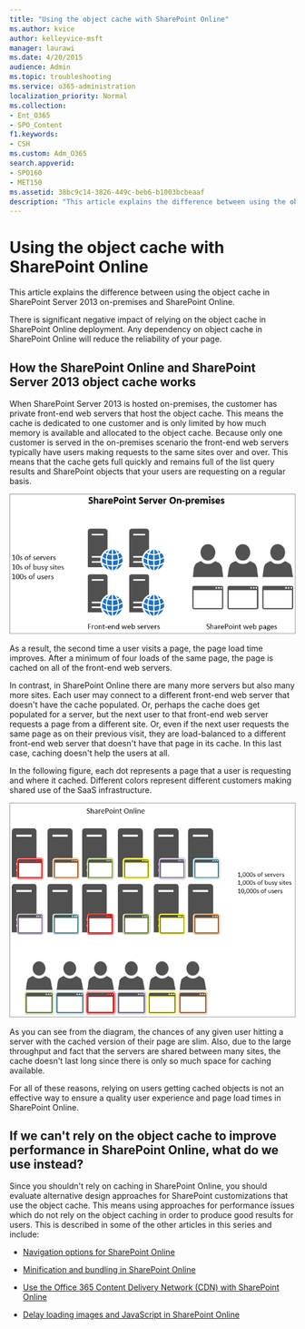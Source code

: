 ```yaml
---
title: "Using the object cache with SharePoint Online"
ms.author: kvice
author: kelleyvice-msft
manager: laurawi
ms.date: 4/20/2015
audience: Admin
ms.topic: troubleshooting
ms.service: o365-administration
localization_priority: Normal
ms.collection: 
- Ent_O365
- SPO_Content
f1.keywords:
- CSH
ms.custom: Adm_O365
search.appverid: 
- SPO160
- MET150
ms.assetid: 38bc9c14-3826-449c-beb6-b1003bcbeaaf
description: "This article explains the difference between using the object cache in SharePoint Server 2013 on-premises and SharePoint Online."
---
```


# Using the object cache with SharePoint Online

This article explains the difference between using the object cache in SharePoint Server 2013 on-premises and SharePoint Online.
  
There is significant negative impact of relying on the object cache in SharePoint Online deployment. Any dependency on object cache in SharePoint Online will reduce the reliability of your page. 
  
## How the SharePoint Online and SharePoint Server 2013 object cache works

When SharePoint Server 2013 is hosted on-premises, the customer has private front-end web servers that host the object cache. This means the cache is dedicated to one customer and is only limited by how much memory is available and allocated to the object cache. Because only one customer is served in the on-premises scenario the front-end web servers typically have users making requests to the same sites over and over. This means that the cache gets full quickly and remains full of the list query results and SharePoint objects that your users are requesting on a regular basis.
  
![Shows traffic and load to on-premises front-end web servers.](../media/a0d38b36-4909-4abb-8d4e-4930814bb3de.png)
  
As a result, the second time a user visits a page, the page load time improves. After a minimum of four loads of the same page, the page is cached on all of the front-end web servers.
  
In contrast, in SharePoint Online there are many more servers but also many more sites. Each user may connect to a different front-end web server that doesn't have the cache populated. Or, perhaps the cache does get populated for a server, but the next user to that front-end web server requests a page from a different site. Or, even if the next user requests the same page as on their previous visit, they are load-balanced to a different front-end web server that doesn't have that page in its cache. In this last case, caching doesn't help the users at all.
  
In the following figure, each dot represents a page that a user is requesting and where it cached. Different colors represent different customers making shared use of the SaaS infrastructure.
  
![Shows the results of object caching in SharePoint Online.](../media/25d04011-ef83-4cb7-9e04-a6ed490f63c3.png)
  
As you can see from the diagram, the chances of any given user hitting a server with the cached version of their page are slim. Also, due to the large throughput and fact that the servers are shared between many sites, the cache doesn't last long since there is only so much space for caching available.
  
For all of these reasons, relying on users getting cached objects is not an effective way to ensure a quality user experience and page load times in SharePoint Online.
  
## If we can't rely on the object cache to improve performance in SharePoint Online, what do we use instead?

Since you shouldn't rely on caching in SharePoint Online, you should evaluate alternative design approaches for SharePoint customizations that use the object cache. This means using approaches for performance issues which do not rely on the object caching in order to produce good results for users. This is described in some of the other articles in this series and include:
  
- [Navigation options for SharePoint Online](navigation-options-for-sharepoint-online.md)
    
- [Minification and bundling in SharePoint Online](minification-and-bundling-in-sharepoint-online.md)
    
- [Use the Office 365 Content Delivery Network (CDN) with SharePoint Online](use-microsoft-365-cdn-with-spo.md)
    
- [Delay loading images and JavaScript in SharePoint Online](delay-loading-images-and-javascript-in-sharepoint-online.md)
    


